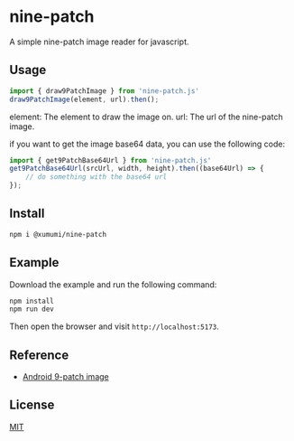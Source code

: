 # nine-patch
A simple nine-patch image reader for javascript.

## Usage
```javascript
import { draw9PatchImage } from 'nine-patch.js'
draw9PatchImage(element, url).then();
```
element: The element to draw the image on.
url: The url of the nine-patch image.

if you want to get the image base64 data, you can use the following code:
```javascript
import { get9PatchBase64Url } from 'nine-patch.js'
get9PatchBase64Url(srcUrl, width, height).then((base64Url) => {
    // do something with the base64 url
});
```

## Install
```bash
npm i @xumumi/nine-patch
```

## Example
Download the example and run the following command:
```bash
npm install
npm run dev
```
Then open the browser and visit `http://localhost:5173`.

## Reference
- [Android 9-patch image](https://developer.android.com/guide/topics/graphics/drawables#nine-patch)

## License
[MIT](https://opensource.org/licenses/MIT)
